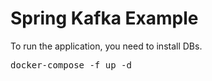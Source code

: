 # Spring Kafka Example

To run the application, you need to install DBs.

<pre>
docker-compose -f up -d
</pre>